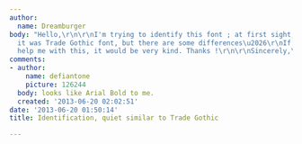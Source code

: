 ```yaml
---
author:
  name: Dreamburger
body: "Hello,\r\n\r\nI'm trying to identify this font ; at first sight, I was convinced
  it was Trade Gothic font, but there are some differences\u2026\r\nIf someone can
  help me with this, it would be very kind. Thanks !\r\n\r\nSincerely,\r\n\r\nJules\r\n\r\n"
comments:
- author:
    name: defiantone
    picture: 126244
  body: looks like Arial Bold to me.
  created: '2013-06-20 02:02:51'
date: '2013-06-20 01:50:14'
title: Identification, quiet similar to Trade Gothic

---
```

